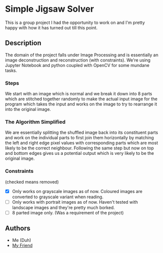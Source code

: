 # Simple Jigsaw Solver

This is a group project I had the opportunity to work on and I'm pretty happy with how it has turned out till this point.

## Description

The domain of the project falls under Image Processing and is essentially an image deconstruction and reconstruction (with constraints). We're using Jupyter Notebook and python coupled with OpenCV for some mundane tasks.

### Steps

We start with an image which is normal and we break it down into 8 parts which are stitched together randomly to make the actual input image for the program which takes the input and works on the image to try to rearrange it into the original image.

### The Algorithm Simplified

We are essentially splitting the shuffled image back into its constituent parts and work on the individual parts to first join them horizontally by matching the left and right edge pixel values with corresponding parts which are most likely to be the correct neighbour. Following the same step but now on top and bottom edges gives us a potential output which is very likely to be the original image.

### Constraints

(checked means removed)

- [x] Only works on grayscale images as of now. Coloured images are converted to grayscale variant when reading.
- [ ] Only works with portrait images as of now. Haven't tested with landscape images and they're pretty much borked.
- [ ] 8 parted image only. (Was a requirement of the project)

## Authors

- Me (Duh)
- [My Friend](https://github.com/EncryptedCicada/)

